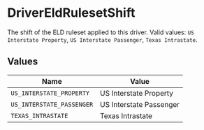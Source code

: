 # DriverEldRulesetShift

The shift of the ELD ruleset applied to this driver. Valid values: `US Interstate Property`, `US Interstate Passenger`, `Texas Intrastate`.


## Values

| Name                      | Value                     |
| ------------------------- | ------------------------- |
| `US_INTERSTATE_PROPERTY`  | US Interstate Property    |
| `US_INTERSTATE_PASSENGER` | US Interstate Passenger   |
| `TEXAS_INTRASTATE`        | Texas Intrastate          |